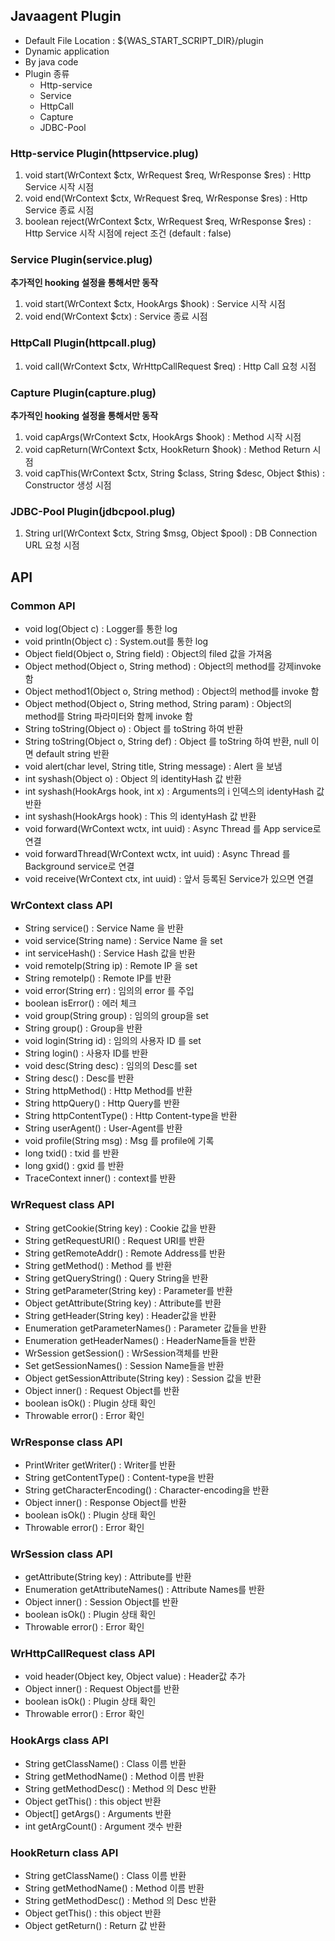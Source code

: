 ## Javaagent Plugin
 - Default File Location : ${WAS_START_SCRIPT_DIR}/plugin
 - Dynamic application
 - By java code
 - Plugin 종류
   - Http-service
   - Service
   - HttpCall
   - Capture
   - JDBC-Pool
 
### Http-service Plugin(httpservice.plug)

1. void start(WrContext $ctx, WrRequest $req, WrResponse $res) : Http Service 시작 시점
2. void end(WrContext $ctx, WrRequest $req, WrResponse $res) : Http Service 종료 시점
3. boolean reject(WrContext $ctx, WrRequest $req, WrResponse $res) : Http Service 시작 시점에 reject 조건 (default : false)
 
### Service Plugin(service.plug)
 **추가적인 hooking 설정을 통해서만 동작**
 
1. void start(WrContext $ctx, HookArgs $hook) : Service 시작 시점
2. void end(WrContext $ctx) : Service 종료 시점
 
### HttpCall Plugin(httpcall.plug)

1. void call(WrContext $ctx, WrHttpCallRequest $req) : Http Call 요청 시점
 
### Capture Plugin(capture.plug)
 **추가적인 hooking 설정을 통해서만 동작**
 
1. void capArgs(WrContext $ctx, HookArgs $hook) : Method 시작 시점
2. void capReturn(WrContext $ctx, HookReturn $hook) : Method Return 시점
3. void capThis(WrContext $ctx, String $class, String $desc, Object $this) : Constructor 생성 시점
 
### JDBC-Pool Plugin(jdbcpool.plug)

1. String url(WrContext $ctx, String $msg, Object $pool)
 : DB Connection URL 요청 시점
 
 
## API

### Common API
 - void log(Object c) : Logger를 통한 log
 - void println(Object c) : System.out를 통한 log
 - Object field(Object o, String field) : Object의 filed 값을 가져옴
 - Object method(Object o, String method) : Object의 method를 강제invoke 함
 - Object method1(Object o, String method) : Object의 method를 invoke 함
 - Object method(Object o, String method, String param) : Object의 method를 String 파라미터와 함께 invoke 함
 - String toString(Object o) : Object 를 toString 하여 반환
 - String toString(Object o, String def) : Object 를 toString 하여 반환, null 이면 default string 반환
 - void alert(char level, String title, String message) : Alert 을 보냄
 - int syshash(Object o) : Object 의 identityHash 값 반환
 - int syshash(HookArgs hook, int x) : Arguments의 i 인덱스의 identyHash 값 반환
 - int syshash(HookArgs hook) : This 의 identyHash 값 반환
 - void forward(WrContext wctx, int uuid) : Async Thread 를 App service로 연결
 - void forwardThread(WrContext wctx, int uuid) : Async Thread 를 Background service로 연결
 - void receive(WrContext ctx, int uuid) : 앞서 등록된 Service가 있으면 연결
 

### WrContext class API
 - String service() : Service Name 을 반환
 - void service(String name) : Service Name 을 set
 - int serviceHash() : Service Hash 값을 반환
 - void remoteIp(String ip) : Remote IP 을 set
 - String remoteIp() : Remote IP를 반환
 - void error(String err) : 임의의 error 를 주입
 - boolean isError() : 에러 체크
 - void group(String group) : 임의의 group을 set
 - String group() : Group을 반환
 - void login(String id) : 임의의 사용자 ID 를 set
 - String login() : 사용자 ID를 반환
 - void desc(String desc) : 임의의 Desc를 set
 - String desc() : Desc를 반환
 - String httpMethod() : Http Method를 반환
 - String httpQuery() : Http Query를 반환
 - String httpContentType() : Http Content-type을 반환
 - String userAgent() : User-Agent를 반환
 - void profile(String msg) : Msg 를 profile에 기록
 - long txid() : txid 를 반환
 - long gxid() : gxid 를 반환
 - TraceContext inner() : context를 반환
 
### WrRequest class API
 - String getCookie(String key) : Cookie 값을 반환
 - String getRequestURI() : Request URI를 반환
 - String getRemoteAddr() : Remote Address를 반환
 - String getMethod() : Method 를 반환
 - String getQueryString() : Query String을 반환
 - String getParameter(String key) : Parameter를 반환
 - Object getAttribute(String key) : Attribute를 반환
 - String getHeader(String key) : Header값을 반환
 - Enumeration getParameterNames() : Parameter 값들을 반환
 - Enumeration getHeaderNames() : HeaderName들을 반환
 - WrSession getSession() : WrSession객체를 반환
 - Set getSessionNames() : Session Name들을 반환
 - Object getSessionAttribute(String key) : Session 값을 반환
 - Object inner() : Request Object를 반환
 - boolean isOk() : Plugin 상태 확인
 - Throwable error() : Error 확인
 
### WrResponse class API
 - PrintWriter getWriter() : Writer를 반환
 - String getContentType() : Content-type을 반환
 - String getCharacterEncoding() : Character-encoding을 반환
 - Object inner() : Response Object를 반환
 - boolean isOk() : Plugin 상태 확인
 - Throwable error() : Error 확인
 
### WrSession class API
 - getAttribute(String key) : Attribute를 반환
 - Enumeration getAttributeNames() : Attribute Names를 반환
 - Object inner() : Session Object를 반환
 - boolean isOk() : Plugin 상태 확인
 - Throwable error() : Error 확인
 
### WrHttpCallRequest class API
 - void header(Object key, Object value) : Header값 추가
 - Object inner() : Request Object를 반환
 - boolean isOk() : Plugin 상태 확인
 - Throwable error() : Error 확인
 
### HookArgs class API
 - String getClassName() : Class 이름 반환
 - String getMethodName() : Method 이름 반환
 - String getMethodDesc() : Method 의 Desc 반환
 - Object getThis() : this object 반환
 - Object[] getArgs() : Arguments 반환
 - int getArgCount() : Argument 갯수 반환

### HookReturn class API
 - String getClassName() : Class 이름 반환
 - String getMethodName() : Method 이름 반환
 - String getMethodDesc() : Method 의 Desc 반환
 - Object getThis() : this object 반환
 - Object getReturn() : Return 값 반환

 
